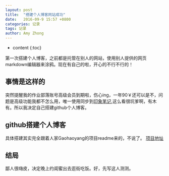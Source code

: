 ```yaml
---
layout: post
title:  "搭建个人博客网站成功"
date:   2016-09-9 15:57 +0800
categories: 记录
tags: 记录
author: Amy Zhong
---
```


* content
{:toc}


第一次搭建个人博客，之前都是托管在别人的网站，使用别人提供的网页markdown编辑器来涂鸦。现在有自己的啦，开心的不行不行的！






## 事情是这样的

突然提醒我的作业部落账号高级会员到期啦，伤心ing，一年90￥还可以是不，问题是高级功能我都不怎么用，唯一使用同步到[印象笔记](https://www.yinxiang.com/),这么看很坑爹啊，有木有。所以我决定自己搭建github个人博客。

## github搭建个人博客

具体搭建其实完全跟着人家Gaohaoyang的项目readme来的，不说了。
[项目地址](https://github.com/Gaohaoyang/gaohaoyang.github.io/blob/master/README-zh-cn.md#%E9%A2%84%E8%A7%88%E5%9B%BE)

## 结局

鄙人很嗨皮，决定晚上约闺蜜出去逛街吃饭。好，先写这人测测。
